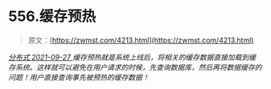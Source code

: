 <!--yml
category: 未分类
date: 0001-01-01 00:00:00
-->

# 556.缓存预热

> 原文：[https://zwmst.com/4213.html](https://zwmst.com/4213.html)

   [ *分布式* ](https://zwmst.com/%e5%88%86%e5%b8%83%e5%bc%8f)*[ <time datetime="2021-09-27T23:43:36+08:00"> 2021-09-27 </time> ](https://zwmst.com/4213.html)  缓存预热就是系统上线后，将相关的缓存数据直接加载到缓存系统。这样就可以避免在用户请求的时候，先查询数据库，然后再将数据缓存的问题！用户直接查询事先被预热的缓存数据！*